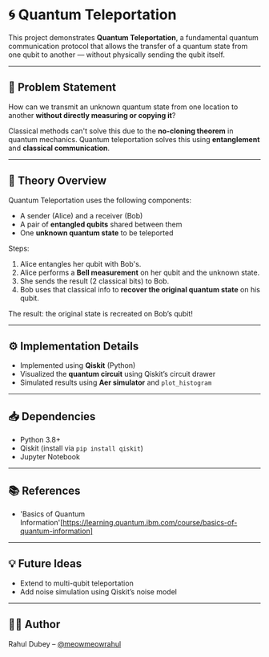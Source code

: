 # 🌀 Quantum Teleportation

This project demonstrates **Quantum Teleportation**, a fundamental quantum communication protocol that allows the transfer of a quantum state from one qubit to another — without physically sending the qubit itself.

---

## 📌 Problem Statement

How can we transmit an unknown quantum state from one location to another **without directly measuring or copying it**?

Classical methods can't solve this due to the **no-cloning theorem** in quantum mechanics. Quantum teleportation solves this using **entanglement** and **classical communication**.

---

## 🧠 Theory Overview

Quantum Teleportation uses the following components:
- A sender (Alice) and a receiver (Bob)
- A pair of **entangled qubits** shared between them
- One **unknown quantum state** to be teleported

Steps:
1. Alice entangles her qubit with Bob's.
2. Alice performs a **Bell measurement** on her qubit and the unknown state.
3. She sends the result (2 classical bits) to Bob.
4. Bob uses that classical info to **recover the original quantum state** on his qubit.

The result: the original state is recreated on Bob’s qubit!

---

## ⚙️ Implementation Details

- Implemented using **Qiskit** (Python)
- Visualized the **quantum circuit** using Qiskit’s circuit drawer
- Simulated results using **Aer simulator** and `plot_histogram`

---

## 📥 Dependencies

- Python 3.8+
- Qiskit (install via `pip install qiskit`)
- Jupyter Notebook
---

## 📚 References
- 'Basics of Quantum Information'[https://learning.quantum.ibm.com/course/basics-of-quantum-information]
---

## 💡 Future Ideas

- Extend to multi-qubit teleportation
- Add noise simulation using Qiskit’s noise model

---

## 🧑‍💻 Author

Rahul Dubey – [@meowmeowrahul](https://github.com/meowmeowrahul)



